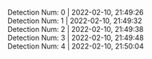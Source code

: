 
Detection Num: 0 | 2022-02-10, 21:49:26<br />Detection Num: 1 | 2022-02-10, 21:49:32<br />Detection Num: 2 | 2022-02-10, 21:49:38<br />Detection Num: 3 | 2022-02-10, 21:49:48<br />Detection Num: 4 | 2022-02-10, 21:50:04<br />